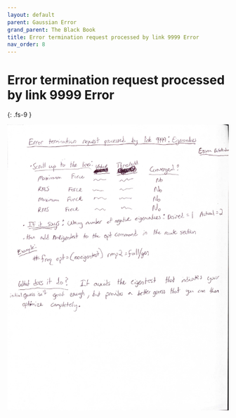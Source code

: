 ```yaml
---
layout: default
parent: Gaussian Error
grand_parent: The Black Book
title: Error termination request processed by link 9999 Error
nav_order: 8
---
```


# Error termination request processed by link 9999 Error
{: .fs-9 }

<img alt="errtermination_eigen.jpg" src="https://github.com/np3wu/Spydur_Guide/blob/documentation/images/blackbook/errtermination_eigen.jpg?raw=true" data-hpc="true" class="Box-sc-g0xbh4-0 kzRgrI">